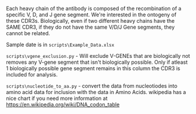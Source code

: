 Each heavy chain of the antibody is composed of the recombination of a specific V, D, and J gene segment. We're interested in the ontogeny of these CDR3s. Biologically, even if two different heavy chains have the SAME CDR3, if they do not have the same V/D/J Gene segments, they cannot be related.

Sample date is in `scripts\Example_Data.xlsx`

`scripts\vgene_exclusion.py` - Will exclude V-GENEs that are biologically not removes any V-gene segment that isn't biologically possible. Only if atleast 1 biologically possible gene segment remains in this column the CDR3 is included for analysis.

`scripts\nucleotide_to_aa.py` -  convert the data from nucleotiodes into amino acid data for inclusion with the data in Amino Acids. wikipedia has a nice chart if you need more information at https://en.wikipedia.org/wiki/DNA_codon_table